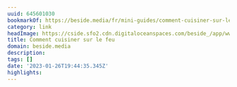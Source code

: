 ```yaml
---
uuid: 645601030
bookmarkOf: https://beside.media/fr/mini-guides/comment-cuisiner-sur-le-feu/
category: link
headImage: https://cside.sfo2.cdn.digitaloceanspaces.com/beside_/app/www/2020/08/FB_thumbnail-03-20200605-BrutBBQ-1084-EAM.jpg
title: Comment cuisiner sur le feu
domain: beside.media
description: 
tags: []
date: '2023-01-26T19:44:35.345Z'
highlights: 
---
```




